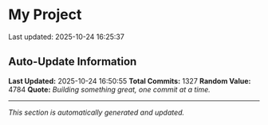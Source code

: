 # My Project


Last updated: 2025-10-24 16:25:37






















































































































































































































































































































































































































































































































































































































































































































































































































































































































































































































































































































































































































































































































































































































































































































































































































































































































































































## Auto-Update Information

**Last Updated:** 2025-10-24 16:50:55
**Total Commits:** 1327
**Random Value:** 4784
**Quote:** _Building something great, one commit at a time._

---
_This section is automatically generated and updated._